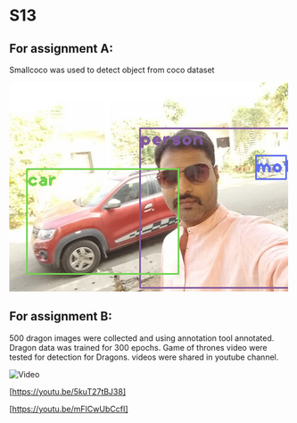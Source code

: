 # S13

## For assignment A:   
Smallcoco was used to detect object from coco dataset

![Image](https://github.com/DrVenkataRajeshKumar/S13/blob/master/Yolo.Ann.png)


## For assignment B:   
500 dragon images were collected and using annotation tool annotated.  Dragon data was trained for 300 epochs.  Game of thrones video were tested for detection for Dragons. videos were shared in youtube channel. 

![Video](https://youtu.be/0S0jHnvjpyg)

[https://youtu.be/5kuT27tBJ38]

[https://youtu.be/mFICwUbCcfI]
